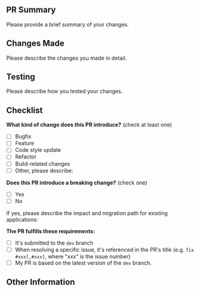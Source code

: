 ## PR Summary

Please provide a brief summary of your changes.

## Changes Made

Please describe the changes you made in detail.

<!--
    1. Change 1
    2. Change 2
    3. ...
-->

## Testing

Please describe how you tested your changes.

<!--
    1. Test 1
    2. Test 2
    3. ...
-->

## Checklist

**What kind of change does this PR introduce?** (check at least one)

- [ ] Bugfix
- [ ] Feature
- [ ] Code style update
- [ ] Refactor
- [ ] Build-related changes
- [ ] Other, please describe:

**Does this PR introduce a breaking change?** (check one)

- [ ] Yes
- [ ] No

If yes, please describe the impact and migration path for existing applications:

**The PR fulfills these requirements:**

- [ ] It's submitted to the `dev` branch
- [ ] When resolving a specific issue, it's referenced in the PR's title (e.g. `fix #xxx[,#xxx]`, where "xxx" is the issue number)
- [ ] My PR is based on the latest version of the `dev` branch.

## Other Information
